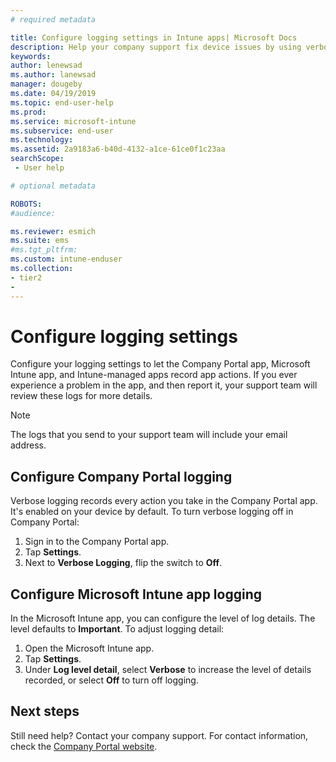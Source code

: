 ```yaml
---
# required metadata

title: Configure logging settings in Intune apps| Microsoft Docs
description: Help your company support fix device issues by using verbose logging
keywords:
author: lenewsad
ms.author: lanewsad
manager: dougeby
ms.date: 04/19/2019
ms.topic: end-user-help
ms.prod:
ms.service: microsoft-intune
ms.subservice: end-user
ms.technology:
ms.assetid: 2a9183a6-b40d-4132-a1ce-61ce0f1c23aa
searchScope:
 - User help

# optional metadata

ROBOTS:  
#audience:

ms.reviewer: esmich
ms.suite: ems
#ms.tgt_pltfrm:
ms.custom: intune-enduser
ms.collection:
- tier2
- 
---
```



# Configure logging settings

Configure your logging settings to let the Company Portal app, Microsoft Intune app, and Intune-managed apps record app actions. If you ever experience a problem in the app, and then report it, your support team will review these logs for more details. 

> [!NOTE]
> The logs that you send to your support team will include your email address.  

## Configure Company Portal logging
Verbose logging records every action you take in the Company Portal app. It's enabled on your device by default. To turn verbose logging off in Company Portal:  

1. Sign in to the Company Portal app.
2. Tap **Settings**.
3. Next to **Verbose Logging**, flip the switch to **Off**.

## Configure Microsoft Intune app logging
In the Microsoft Intune app, you can configure the level of log details. The level defaults to **Important**. To adjust logging detail:  

1. Open the Microsoft Intune app.  
2. Tap **Settings**.  
3. Under **Log level detail**, select **Verbose** to increase the level of details recorded, or select **Off** to turn off logging.  

## Next steps  

Still need help? Contact your company support. For contact information, check the [Company Portal website](https://go.microsoft.com/fwlink/?linkid=2010980).  
